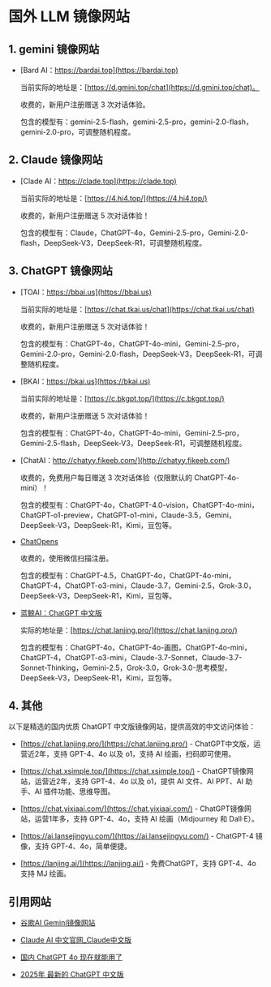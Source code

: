 # 国外 LLM 镜像网站

## 1. gemini 镜像网站

- [Bard AI：https://bardai.top](https://bardai.top)

    当前实际的地址是：[https://d.gmini.top/chat](https://d.gmini.top/chat)。

    收费的，新用户注册赠送 3 次对话体验。

    包含的模型有：gemini-2.5-flash，gemini-2.5-pro，gemini-2.0-flash，gemini-2.0-pro，可调整随机程度。

## 2. Claude 镜像网站

- [Clade AI：https://clade.top](https://clade.top)

    当前实际的地址是：[https://4.hi4.top/](https://4.hi4.top/)

    收费的，新用户注册赠送 5 次对话体验！

    包含的模型有：Claude，ChatGPT-4o，Gemini-2.5-pro，Gemini-2.0-flash，DeepSeek-V3，DeepSeek-R1，可调整随机程度。

## 3. ChatGPT 镜像网站

- [TOAI：https://bbai.us](https://bbai.us)

    当前实际的地址是：[https://chat.tkai.us/chat](https://chat.tkai.us/chat)

    收费的，新用户注册赠送 5 次对话体验！

    包含的模型有：ChatGPT-4o，ChatGPT-4o-mini，Gemini-2.5-pro，Gemini-2.0-pro，Gemini-2.0-flash，DeepSeek-V3，DeepSeek-R1，可调整随机程度。

- [BKAI：https://bkai.us](https://bkai.us)

    当前实际的地址是：[https://c.bkgpt.top/](https://c.bkgpt.top/)

    收费的，新用户注册赠送 5 次对话体验！

    包含的模型有：ChatGPT-4o，ChatGPT-4o-mini，Gemini-2.5-pro，Gemini-2.5-flash，DeepSeek-V3，DeepSeek-R1，可调整随机程度。

- [ChatAI：http://chatyy.fjkeeb.com/](http://chatyy.fjkeeb.com/)

    收费的，免费用户每日赠送 3 次对话体验（仅限默认的 ChatGPT-4o-mini）！

    包含的模型有：ChatGPT-4o，ChatGPT-4.0-vision，ChatGPT-4o-mini，ChatGPT-o1-preview，ChatGPT-o1-mini，Claude-3.5，Gemini，DeepSeek-V3，DeepSeek-R1，Kimi，豆包等。

- [ChatOpens](https://www.techopens.com/Web/List.html)

    收费的，使用微信扫描注册。

    包含的模型有：ChatGPT-4.5，ChatGPT-4o，ChatGPT-4o-mini，ChatGPT-4，ChatGPT-o3-mini，Claude-3.7，Gemini-2.5，Grok-3.0，DeepSeek-V3，DeepSeek-R1，Kimi，豆包等。

- [蓝鲸AI：ChatGPT 中文版](https://gptchinese.github.io/GPT/)

    实际的地址是：[https://chat.lanjing.pro/](https://chat.lanjing.pro/)

    包含的模型有：ChatGPT-4o，ChatGPT-4o-画图，ChatGPT-4o-mini，ChatGPT-4，ChatGPT-o3-mini，Claude-3.7-Sonnet，Claude-3.7-Sonnet-Thinking，Gemini-2.5，Grok-3.0，Grok-3.0-思考模型，DeepSeek-V3，DeepSeek-R1，Kimi，豆包等。

## 4. 其他

以下是精选的国内优质 ChatGPT 中文版镜像网站，提供高效的中文访问体验：

- [https://chat.lanjing.pro/](https://chat.lanjing.pro/) - ChatGPT中文版，运营近2年，支持 GPT-4、4o 以及 o1，支持 AI 绘画，扫码即可使用。

- [https://chat.xsimple.top/](https://chat.xsimple.top/) - ChatGPT镜像网站，运营近2年，支持 GPT-4、4o 以及 o1，提供 AI 文件、AI PPT、AI 助手、AI 插件功能、思维导图。

- [https://chat.yixiaai.com/](https://chat.yixiaai.com/) - ChatGPT镜像网站，运营1年多，支持 GPT-4、4o，支持 AI 绘画（Midjourney 和 Dall·E）。

- [https://ai.lansejingyu.com/](https://ai.lansejingyu.com/) - ChatGPT-4 镜像，支持 GPT-4、4o，简单便捷。

- [https://lanjing.ai/](https://lanjing.ai/) - 免费ChatGPT，支持 GPT-4、4o 支持 MJ 绘画。

## 引用网站

- [谷歌AI Gemini镜像网站](https://www.bilibili.com/opus/959823851167940615)

- [Claude AI 中文官网_Claude中文版](https://www.bilibili.com/opus/975198665622683652)

- [国内 ChatGPT 4o 现在就能用了](https://www.bilibili.com/opus/965084266983587848)

- [2025年 最新的 ChatGPT 中文版](https://gptchinese.github.io/GPT/)
